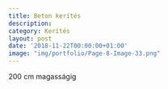 ```yaml
---
title: Beton kerítés
description:
category: Kerítés
layout: post
date: '2018-11-22T00:00:00+01:00'
image: "img/portfolio/Page-8-Image-33.png"
---
```

 200 cm magasságig
